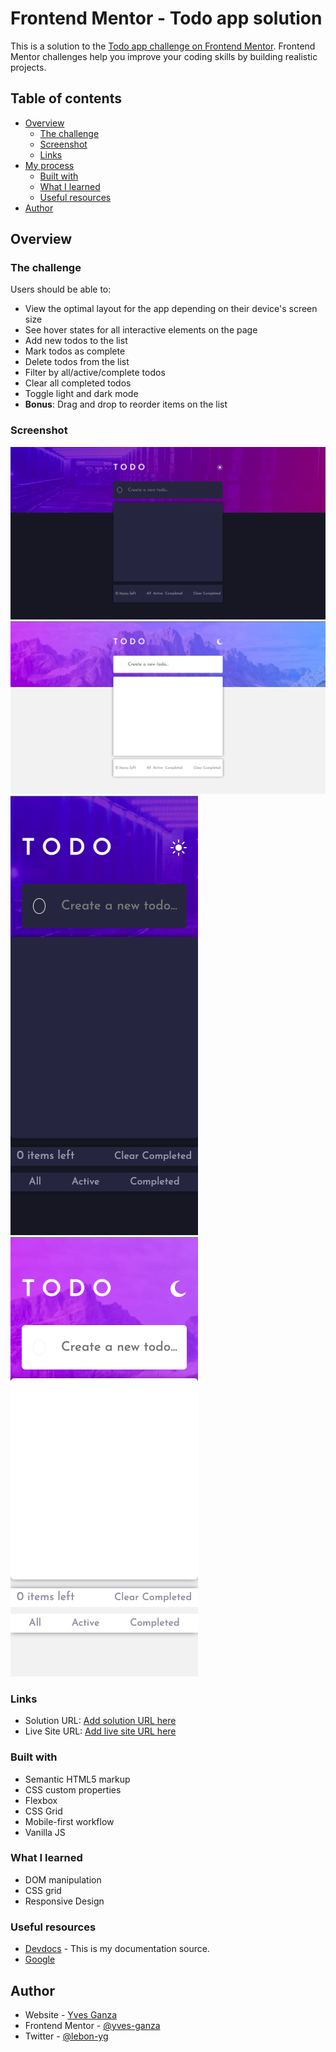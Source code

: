 # Frontend Mentor - Todo app solution

This is a solution to the [Todo app challenge on Frontend Mentor](https://www.frontendmentor.io/challenges/todo-app-Su1_KokOW). Frontend Mentor challenges help you improve your coding skills by building realistic projects. 

## Table of contents

- [Overview](#overview)
  - [The challenge](#the-challenge)
  - [Screenshot](#screenshot)
  - [Links](#links)
- [My process](#my-process)
  - [Built with](#built-with)
  - [What I learned](#what-i-learned)
  - [Useful resources](#useful-resources)
- [Author](#author)



## Overview

### The challenge

Users should be able to:

- View the optimal layout for the app depending on their device's screen size
- See hover states for all interactive elements on the page
- Add new todos to the list
- Mark todos as complete
- Delete todos from the list
- Filter by all/active/complete todos
- Clear all completed todos
- Toggle light and dark mode
- **Bonus**: Drag and drop to reorder items on the list

### Screenshot

![](./images/screenshot.png)
![](./images/screenshot1.png)
![](./images/screenshot2.png) ![](./images/screenshot3.png)



### Links

- Solution URL: [Add solution URL here](https://your-solution-url.com)
- Live Site URL: [Add live site URL here](https://your-live-site-url.com)


### Built with

- Semantic HTML5 markup
- CSS custom properties
- Flexbox
- CSS Grid
- Mobile-first workflow
- Vanilla JS


### What I learned

- DOM manipulation
- CSS grid
- Responsive Design

### Useful resources

- [Devdocs](https://www.devdocs.io) - This is my documentation source.
- [Google](https://www.google.com)

## Author

- Website - [Yves Ganza](http://www.yvesganza.me)
- Frontend Mentor - [@yves-ganza](https://www.frontendmentor.io/profile/yves-ganza)
- Twitter - [@lebon-yg](https://www.twitter.com/lebon_yg)
